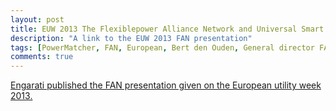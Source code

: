 ```yaml
---
layout: post
title: EUW 2013 The Flexiblepower Alliance Network and Universal Smart Energy Framework
description: "A link to the EUW 2013 FAN presentation"
tags: [PowerMatcher, FAN, European, Bert den Ouden, General director FAN, Netherlands]
comments: true
---
```


[Engarati published the FAN presentation given on the European utility week 2013.](http://www.engerati.com/on-demand/flexiblepower-alliance-network-and-universal-smart-energy-framework/3109)
